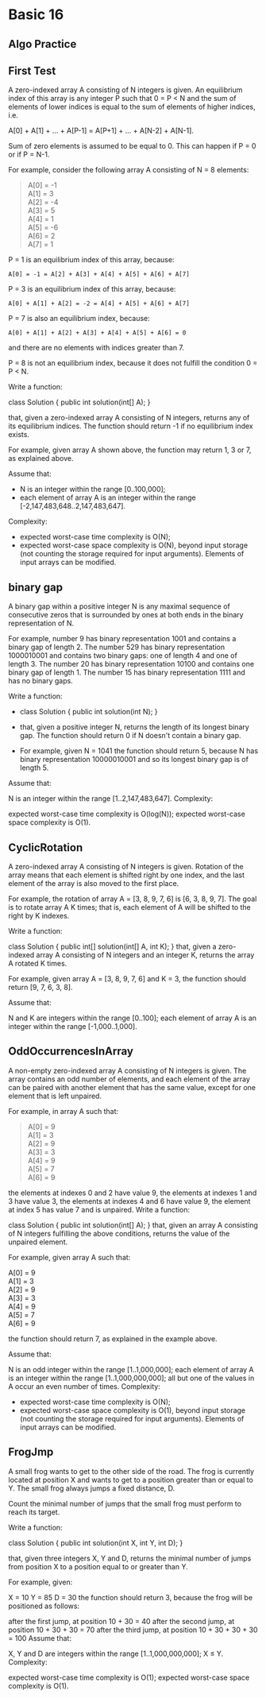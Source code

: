 # Basic 16


## Algo Practice



## First Test

A zero-indexed array A consisting of N integers is given. An equilibrium index of this array is any integer P such that 0 = P < N and the sum of elements of lower indices is equal to the sum of elements of higher indices, i.e. 

A[0] + A[1] + ... + A[P-1] = A[P+1] + ... + A[N-2] + A[N-1].

Sum of zero elements is assumed to be equal to 0. This can happen if P = 0 or if P = N-1.

For example, consider the following array A consisting of N = 8 elements:

>  A[0] = -1    
>  A[1] =  3     
>  A[2] = -4  
>  A[3] =  5  
>  A[4] =  1     
>  A[5] = -6  
>  A[6] =  2    
>  A[7] =  1

P = 1 is an equilibrium index of this array, because:

`A[0] = -1 = A[2] + A[3] + A[4] + A[5] + A[6] + A[7]`

P = 3 is an equilibrium index of this array, because:

`A[0] + A[1] + A[2] = -2 = A[4] + A[5] + A[6] + A[7]`

P = 7 is also an equilibrium index, because:

`A[0] + A[1] + A[2] + A[3] + A[4] + A[5] + A[6] = 0`

and there are no elements with indices greater than 7.

P = 8 is not an equilibrium index, because it does not fulfill the condition 0 = P < N.

Write a function:

class Solution { public int solution(int[] A); }

that, given a zero-indexed array A consisting of N integers, returns any of its equilibrium indices. The function should return -1 if no equilibrium index exists.

For example, given array A shown above, the function may return 1, 3 or 7, as explained above.

Assume that:

- N is an integer within the range [0..100,000];
- each element of array A is an integer within the range [-2,147,483,648..2,147,483,647].

Complexity:

- expected worst-case time complexity is O(N);
- expected worst-case space complexity is O(N), beyond input storage (not counting the storage required for input arguments).
Elements of input arrays can be modified.



## binary gap

A binary gap within a positive integer N is any maximal sequence of consecutive zeros that is surrounded by ones at both ends in the binary representation of N.

For example, number 9 has binary representation 1001 and contains a binary gap of length 2. The number 529 has binary representation 1000010001 and contains two binary gaps: one of length 4 and one of length 3. The number 20 has binary representation 10100 and contains one binary gap of length 1. The number 15 has binary representation 1111 and has no binary gaps.

Write a function:

- class Solution { public int solution(int N); }

- that, given a positive integer N, returns the length of its longest binary gap. The function should return 0 if N doesn't contain a binary gap.

- For example, given N = 1041 the function should return 5, because N has binary representation 10000010001 and so its longest binary gap is of length 5.

Assume that:

N is an integer within the range [1..2,147,483,647].
Complexity:

expected worst-case time complexity is O(log(N));
expected worst-case space complexity is O(1).


## CyclicRotation

A zero-indexed array A consisting of N integers is given. Rotation of the array means that each element is shifted right by one index, and the last element of the array is also moved to the first place.

For example, the rotation of array A = [3, 8, 9, 7, 6] is [6, 3, 8, 9, 7]. The goal is to rotate array A K times; that is, each element of A will be shifted to the right by K indexes.

Write a function:

class Solution { public int[] solution(int[] A, int K); }
that, given a zero-indexed array A consisting of N integers and an integer K, returns the array A rotated K times.

For example, given array A = [3, 8, 9, 7, 6] and K = 3, the function should return [9, 7, 6, 3, 8].

Assume that:

N and K are integers within the range [0..100];
each element of array A is an integer within the range [-1,000..1,000].


## OddOccurrencesInArray

A non-empty zero-indexed array A consisting of N integers is given. The array contains an odd number of elements, and each element of the array can be paired with another element that has the same value, except for one element that is left unpaired.

For example, in array A such that:

>  A[0] = 9    
>  A[1] = 3   
>  A[2] = 9  
>  A[3] = 3    
>  A[4] = 9    
>  A[5] = 7   
>  A[6] = 9

the elements at indexes 0 and 2 have value 9,
the elements at indexes 1 and 3 have value 3,
the elements at indexes 4 and 6 have value 9,
the element at index 5 has value 7 and is unpaired.
Write a function:

class Solution { public int solution(int[] A); }
that, given an array A consisting of N integers fulfilling the above conditions, returns the value of the unpaired element.

For example, given array A such that:

 A[0] = 9  
 A[1] = 3  
 A[2] = 9  
 A[3] = 3   
 A[4] = 9  
 A[5] = 7  
 A[6] = 9

the function should return 7, as explained in the example above.

Assume that:

N is an odd integer within the range [1..1,000,000];
each element of array A is an integer within the range [1..1,000,000,000];
all but one of the values in A occur an even number of times.
Complexity:

- expected worst-case time complexity is O(N);
- expected worst-case space complexity is O(1), beyond input storage (not counting the storage required for input arguments).
Elements of input arrays can be modified.


## FrogJmp

A small frog wants to get to the other side of the road. The frog is currently located at position X and wants to get to a position greater than or equal to Y. The small frog always jumps a fixed distance, D.

Count the minimal number of jumps that the small frog must perform to reach its target.

Write a function:

class Solution { public int solution(int X, int Y, int D); }

that, given three integers X, Y and D, returns the minimal number of jumps from position X to a position equal to or greater than Y.

For example, given:

  X = 10
  Y = 85
  D = 30
the function should return 3, because the frog will be positioned as follows:

after the first jump, at position 10 + 30 = 40
after the second jump, at position 10 + 30 + 30 = 70
after the third jump, at position 10 + 30 + 30 + 30 = 100
Assume that:

X, Y and D are integers within the range [1..1,000,000,000];
X ≤ Y.
Complexity:

expected worst-case time complexity is O(1);
expected worst-case space complexity is O(1).
